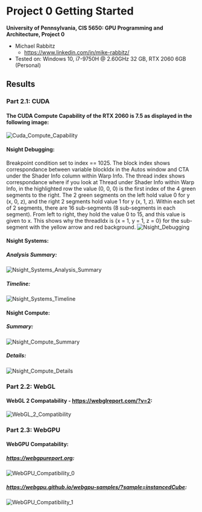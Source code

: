 Project 0 Getting Started
====================

**University of Pennsylvania, CIS 5650: GPU Programming and Architecture, Project 0**

* Michael Rabbitz
  * https://www.linkedin.com/in/mike-rabbitz/
* Tested on: Windows 10, i7-9750H @ 2.60GHz 32 GB, RTX 2060 6GB (Personal)

## Results
### Part 2.1: CUDA
#### The CUDA Compute Capability of the RTX 2060 is 7.5 as displayed in the following image:
![Cuda_Compute_Capability](images/CudaComputeCapability.PNG)

#### Nsight Debugging:
Breakpoint condition set to index == 1025.
The block index shows correspondance between variable blockIdx in the Autos window and CTA under the Shader Info column within Warp Info.
The thread index shows correspondance where if you look at Thread under Shader Info within Warp Info, in the highlighted row the value (0, 0, 0) is the first index of the 4 green segments to the right. The 2 green segments on the left hold value 0 for y (x, 0, z), and the right 2 segments hold value 1 for y (x, 1, z). Within each set of 2 segments, there are 16 sub-segments (8 sub-segments in each segment). From left to right, they hold the value 0 to 15, and this value is given to x. This shows why the threadIdx is {x = 1, y = 1, z = 0} for the sub-segment with the yellow arrow and red background.
![Nsight_Debugging](images/NsightDebugging.PNG)

#### Nsight Systems:
##### Analysis Summary:
![Nsight_Systems_Analysis_Summary](images/NsightSystems_AnalysisSummary.PNG)
##### Timeline:
![Nsight_Systems_Timeline](images/NsightSystems_Timeline.PNG)

#### Nsight Compute:
##### Summary:
![Nsight_Compute_Summary](images/NsightCompute_Summary.PNG)
##### Details:
![Nsight_Compute_Details](images/NsightCompute_Details.PNG)

### Part 2.2: WebGL
#### WebGL 2 Compatability - https://webglreport.com/?v=2:
![WebGL_2_Compatibility](images/WebGL_2_Compatibility.PNG)

### Part 2.3: WebGPU
#### WebGPU Compatability:
##### https://webgpureport.org:
![WebGPU_Compatibility_0](images/WebGPU_Compatibility_0.PNG)
##### https://webgpu.github.io/webgpu-samples/?sample=instancedCube:
![WebGPU_Compatibility_1](images/WebGPU_Compatibility_1.PNG)









